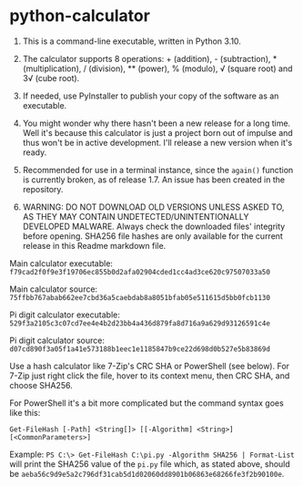 # python-calculator

1. This is a command-line executable, written in Python 3.10.

2. The calculator supports 8 operations: + (addition), - (subtraction), * (multiplication), / (division), ** (power), % (modulo), √ (square root) and 3√ (cube root).

3. If needed, use PyInstaller to publish your copy of the software as an executable.

4. You might wonder why there hasn't been a new release for a long time. Well it's because this calculator is just a project born out of impulse and thus won't be in active development. I'll release a new version when it's ready.

5. Recommended for use in a terminal instance, since the `again()` function is currently broken, as of release 1.7. An issue has been created in the repository. 

6. WARNING: DO NOT DOWNLOAD OLD VERSIONS UNLESS ASKED TO, AS THEY MAY CONTAIN UNDETECTED/UNINTENTIONALLY DEVELOPED MALWARE. Always check the downloaded files' integrity before opening. SHA256 file hashes are only available for the current release in this Readme markdown file.

Main calculator executable: `f79cad2f0f9e3f19706ec855b0d2afa02904cded1cc4ad3ce620c97507033a50`

Main calculator source: `75ffbb767abab662ee7cbd36a5caebdab8a8051bfab05e511615d5bb0fcb1130`

Pi digit calculator executable: `529f3a2105c3c07cd7ee4e4b2d23bb4a436d879fa8d716a9a629d93126591c4e`

Pi digit calculator source: `d07cd890f3a05f1a41e573188b1eec1e1185847b9ce22d698d0b527e5b83869d`

Use a hash calculator like 7-Zip's CRC SHA or PowerShell (see below). For 7-Zip just right click the file, hover to its context menu, then CRC SHA, and choose SHA256.

For PowerShell it's a bit more complicated but the command syntax goes like this:

`Get-FileHash [-Path] <String[]> [[-Algorithm] <String>] [<CommonParameters>]`

Example: `PS C:\> Get-FileHash C:\pi.py -Algorithm SHA256 | Format-List` will print the SHA256 value of the `pi.py` file which, as stated above, should be `aeba56c9d9e5a2c796df31cab5d1d02060dd8901b06863e68266fe3f2b90100e`.
